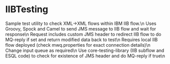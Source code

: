 # IIBTesting
Sample test utility to check XML->XML flows within IBM IIB flow.\n
Uses Groovy, Spock and Camel to send JMS message to IIB flow and wait for response\n
Request includes custom JMS header to redirect IIB flow to do MQ-reply if set and return modified data back to test\n
Requires local IIB flow deployed (check mwq.properties for exact connection details)\n
Change input queue as required\n
Use core-testing-library (IIB subflow and ESQL code) to check for existence of JMS header and do MQ-reply if true\n
